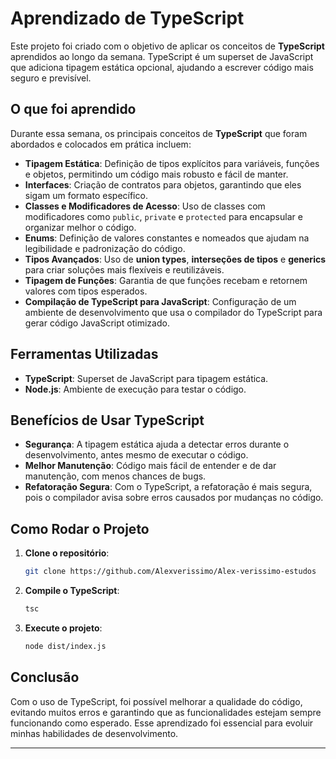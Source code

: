 
# Aprendizado de TypeScript

Este projeto foi criado com o objetivo de aplicar os conceitos de **TypeScript** aprendidos ao longo da semana. TypeScript é um superset de JavaScript que adiciona tipagem estática opcional, ajudando a escrever código mais seguro e previsível.

## O que foi aprendido

Durante essa semana, os principais conceitos de **TypeScript** que foram abordados e colocados em prática incluem:

- **Tipagem Estática**: Definição de tipos explícitos para variáveis, funções e objetos, permitindo um código mais robusto e fácil de manter.
- **Interfaces**: Criação de contratos para objetos, garantindo que eles sigam um formato específico.
- **Classes e Modificadores de Acesso**: Uso de classes com modificadores como `public`, `private` e `protected` para encapsular e organizar melhor o código.
- **Enums**: Definição de valores constantes e nomeados que ajudam na legibilidade e padronização do código.
- **Tipos Avançados**: Uso de **union types**, **interseções de tipos** e **generics** para criar soluções mais flexíveis e reutilizáveis.
- **Tipagem de Funções**: Garantia de que funções recebam e retornem valores com tipos esperados.
- **Compilação de TypeScript para JavaScript**: Configuração de um ambiente de desenvolvimento que usa o compilador do TypeScript para gerar código JavaScript otimizado.

## Ferramentas Utilizadas

- **TypeScript**: Superset de JavaScript para tipagem estática.
- **Node.js**: Ambiente de execução para testar o código.

## Benefícios de Usar TypeScript

- **Segurança**: A tipagem estática ajuda a detectar erros durante o desenvolvimento, antes mesmo de executar o código.
- **Melhor Manutenção**: Código mais fácil de entender e de dar manutenção, com menos chances de bugs.
- **Refatoração Segura**: Com o TypeScript, a refatoração é mais segura, pois o compilador avisa sobre erros causados por mudanças no código.

## Como Rodar o Projeto

1. **Clone o repositório**:
   ```bash
   git clone https://github.com/Alexverissimo/Alex-verissimo-estudos
   ```

2. **Compile o TypeScript**:
   ```bash
   tsc
   ```
3. **Execute o projeto**:
   ```bash
   node dist/index.js
   ```

## Conclusão

Com o uso de TypeScript, foi possível melhorar a qualidade do código, evitando muitos erros e garantindo que as funcionalidades estejam sempre funcionando como esperado. Esse aprendizado foi essencial para evoluir minhas habilidades de desenvolvimento.

---
